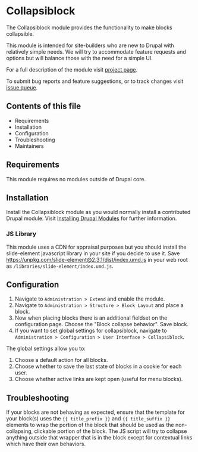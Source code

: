 # Collapsiblock

The Collapsiblock module provides the functionality to make blocks collapsible.

This module is intended for site-builders who are new to Drupal with relatively
simple needs. We will try to accommodate feature requests and options but will
balance those with the need for a simple UI.

For a full description of the module visit
[project page](https://www.drupal.org/project/collapsiblock).

To submit bug reports and feature suggestions, or to track changes visit
[issue queue](https://www.drupal.org/project/issues/collapsiblock).

## Contents of this file

- Requirements
- Installation
- Configuration
- Troubleshooting
- Maintainers

## Requirements

This module requires no modules outside of Drupal core.

## Installation

Install the Collapsiblock module as you would normally install a contributed
Drupal module. Visit
[Installing Drupal Modules](https://www.drupal.org/docs/extending-drupal/installing-drupal-modules)
for further information.

### JS Library

This module uses a CDN for appraisal purposes but you should install the
slide-element javascript library in your site if you decide to use it. Save
https://unpkg.com/slide-element@2.3.1/dist/index.umd.js in your web root as
`/libraries/slide-element/index.umd.js`.

## Configuration

1. Navigate to `Administration > Extend` and enable the module.
2. Navigate to `Administration > Structure > Block Layout` and place a block.
3. Now when placing blocks there is an additional fieldset on the
   configuration page. Choose the "Block collapse behavior". Save block.
4. If you want to set global settings for collapsiblock, navigate to
   `Administration > Configuration > User Interface > Collapsiblock`.

The global settings allow you to:

1. Choose a default action for all blocks.
2. Choose whether to save the last state of blocks in a cookie for each user.
3. Choose whether active links are kept open (useful for menu blocks).

## Troubleshooting

If your blocks are not behaving as expected, ensure that the template
for your block(s) uses the `{{ title_prefix }}` and `{{ title_suffix }}`
elements to wrap the portion of the block that should be used as the
non-collapsing, clickable portion of the block. The JS script will try to
collapse anything outside that wrapper that is in the block except for
contextual links which have their own behaviors.

